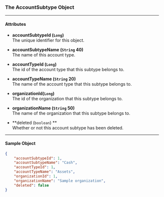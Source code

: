 ### The AccountSubtype Object
___

#### Attributes
- **accountSubtypeId (`Long`)** <br/>
The unique identifier for this object.

- **accountSubtypeName (`String` 40)**<br/>
The name of this account type.

- **accountTypeId (`Long`)**<br/>
The id of the account type that this subtype belongs to.

- **accountTypeName (`String` 20)**<br/>
The name of the account type that this subtype belongs to.

- **organizationId(`Long`)**<br/>
The id of the organization that this subtype belongs to.

- **organizationName (`String` 50)**<br/>
The name of the organization that this subtype belongs to.

- **deleted (`boolean`) ** <br/>
Whether or not this account subtype has been deleted.
___

#### Sample Object
```json
{
    "accountSubtypeId": 1,
    "accountSubtypeName": "Cash",
    "accountTypeId": 1,
    "accountTypeName": "Assets",
    "organizationId": 1,
    "organizationName": "Sample organization",
    "deleted": false
}
```




